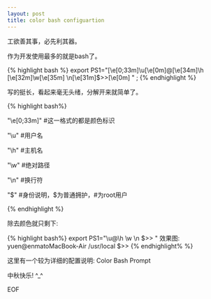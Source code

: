 ```yaml
---
layout: post
title: color bash configuartion
---
```


工欲善其事，必先利其器。

作为开发使用最多的就是bash了。

{% highlight bash %}
export PS1="[\e[0;33m]\u[\e[0m]@[\e[34m]\h [\e[32m]\w[\e[35m] \n[\e[31m]\$>>[\e[0m] " ;
{% endhighlight %}

写的挺长，看起来毫无头绪，分解开来就简单了。

 {% highlight bash%}

"\e[0;33m]" #这一格式的都是颜色标识

"\u" #用户名

"\h" #主机名

"\w" #绝对路径

"\n" #换行符

"\$" #身份说明，$为普通拥护，#为root用户

{% endhighlight %}

除去颜色就只剩下:

{% highlight bash%} export PS1="\u@\h \w \n \$>> " 效果图: yuen@enmatoMacBook-Air /usr/local $>> {% endhighlight% %}

这里有一个较为详细的配置说明: Color Bash Prompt

中秋快乐! ^_^

EOF
